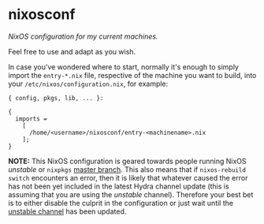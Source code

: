 # nixosconf
_NixOS configuration for my current machines._

Feel free to use and adapt as you wish.

In case you've wondered where to start, normally it's enough to simply import
the `entry-*.nix` file, respective of the machine you want to build, into your
`/etc/nixos/configuration.nix`, for example:
```
{ config, pkgs, lib, ... }:

{
  imports =
    [
      /home/<username>/nixosconf/entry-<machinename>.nix
    ];
}
```

**NOTE:** This NixOS configuration is geared towards people running NixOS
_unstable_ or `nixpkgs` [master branch](https://github.com/NixOS/nixpkgs). This
also means that if `nixos-rebuild switch` encounters an error, then it is likely
that whatever caused the error has not been yet included in the latest Hydra
channel update (this is assuming that you are using the _unstable_ channel).
Therefore your best bet is to either disable the culprit in the configuration
or just wait until the [unstable channel](https://hydra.nixos.org/job/nixos/trunk-combined/tested#tabs-constituents)
has been updated.
